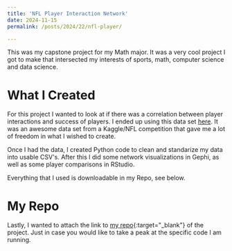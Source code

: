 ```yaml
---
title: 'NFL Player Interaction Network'
date: 2024-11-15
permalink: /posts/2024/22/nfl-player/

---
```


This was my capstone project for my Math major. It was a very cool project I got to make that intersected my interests of sports, math, computer science and data science. 

What I Created
======

For this project I wanted to look at if there was a correlation between player interactions and success of players. I ended up using this data set [here](https://www.kaggle.com/competitions/nfl-big-data-bowl-2025). It was an awesome data set from a Kaggle/NFL competition that gave me a lot of freedom in what I wished to create. 

Once I had the data, I created Python code to clean and standarize my data into usable CSV's. After this I did some network visualizations in Gephi, as well as some player comparisons in RStudio. 

Everything that I used is downloadable in my Repo, see below. 

My Repo
======
Lastly, I wanted to attach the link to [my repo](https://github.com/jacobhellenbrand/NFL-In-Game-Player-Interaction-Network-Analysis){:target="_blank"} of the project. Just in case you would like to take a peak at the specific code I am running. 
